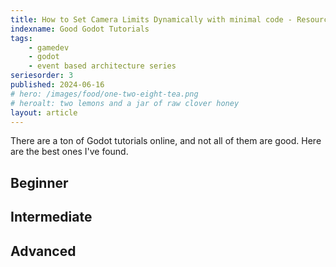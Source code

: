 ```yaml
---
title: How to Set Camera Limits Dynamically with minimal code - Resource Based Event Architecture in Godot 4, Part 3
indexname: Good Godot Tutorials
tags:
    - gamedev
    - godot
    - event based architecture series
seriesorder: 3
published: 2024-06-16
# hero: /images/food/one-two-eight-tea.png
# heroalt: two lemons and a jar of raw clover honey
layout: article
---
```


There are a ton of Godot tutorials online, and not all of them are good. Here are the best ones I've found.

## Beginner

## Intermediate

## Advanced

